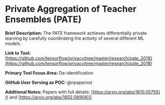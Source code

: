 # Private Aggregation of Teacher Ensembles (PATE) 

**Brief Description:** The PATE framework achieves differentially private learning by carefully coordinating the activity of several different ML models. 

**Link to Tool:** [https://github.com/tensorflow/privacy/tree/master/research/pate_2018](https://github.com/tensorflow/privacy/tree/master/research/pate_2018)

**Primary Tool Focus Area:** De-identification 

**GitHub User Serving as POC:** @npapernot 

**Additional Notes:** Papers with full details: [https://arxiv.org/abs/1610.05755]() and [https://arxiv.org/abs/1802.08908]()
